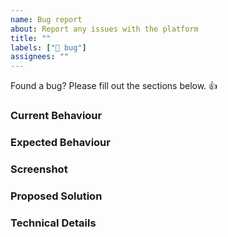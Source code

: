 ```yaml
---
name: Bug report
about: Report any issues with the platform
title: ""
labels: ["🐛 bug"]
assignees: ""
---
```


Found a bug? Please fill out the sections below. 👍

### Current Behaviour

<!-- Describe what's happening right now. Be as detailed as possible. -->

### Expected Behaviour

<!-- Explain what you expected to happen instead.-->

### Screenshot

<!-- Attach any relevant screenshots that help illustrate the issue.-->

### Proposed Solution

<!-- Suggest how the issue could be fixed or what steps might resolve it.-->

### Technical Details

<!--
- Browser version, screen recording, console logs, network requests.
- Node.js version
- Any other information you think could help in resolving the issue.
-->